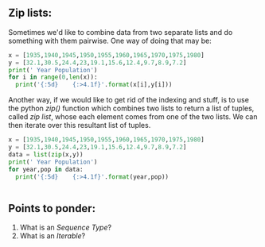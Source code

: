 

## Zip lists:
Sometimes we'd like to combine data from two separate lists and do something
with them pairwise. One way of doing that may be:

```Python
x = [1935,1940,1945,1950,1955,1960,1965,1970,1975,1980]
y = [32.1,30.5,24.4,23,19.1,15.6,12.4,9.7,8.9,7.2]
print(' Year Population')
for i in range(0,len(x)):
  print('{:5d}    {:>4.1f}'.format(x[i],y[i]))
```

Another way, if we would like to get rid of the indexing and stuff, is to use
the python _zip()_ function which combines two lists to return a list of tuples,
called _zip list_,
whose each element comes from one of the two lists. We can then iterate over
this resultant list of tuples.
```Python
x = [1935,1940,1945,1950,1955,1960,1965,1970,1975,1980]
y = [32.1,30.5,24.4,23,19.1,15.6,12.4,9.7,8.9,7.2]
data = list(zip(x,y))
print(' Year Population')
for year,pop in data:
  print('{:5d}    {:>4.1f}'.format(year,pop))
```

```Python

```

## Points to ponder:
1. What is an _Sequence Type_?
2. What is an _Iterable_?
